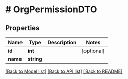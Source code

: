 # # OrgPermissionDTO

## Properties

Name | Type | Description | Notes
------------ | ------------- | ------------- | -------------
**id** | **int** |  | [optional]
**name** | **string** |  |

[[Back to Model list]](../../README.md#models) [[Back to API list]](../../README.md#endpoints) [[Back to README]](../../README.md)
